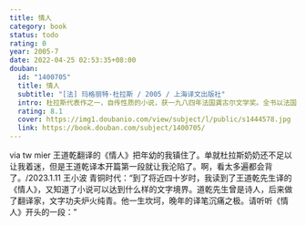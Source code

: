 ```yaml
---
title: 情人
category: book
status: todo
rating: 0
year: 2005-7
date: 2022-04-25 02:53:35+08:00
douban:
  id: "1400705"
  title: 情人
  subtitle: "[法] 玛格丽特·杜拉斯 / 2005 / 上海译文出版社"
  intro: 杜拉斯代表作之一，自传性质的小说，获一九八四年法国龚古尔文学奖。全书以法国殖民者在越南的生活为背景，描写贫穷的法国女孩与富有的中国少爷之间深沉而无望的爱情。
  rating: 8.1
  cover: https://img1.doubanio.com/view/subject/l/public/s1444578.jpg
  link: https://book.douban.com/subject/1400705/
---
```


via tw mier 王道乾翻译的《情人》把年幼的我镇住了。单就杜拉斯奶奶还不足以让我着迷，但是王道乾译本开篇第一段就让我沦陷了。啊，看太多遍都会背了。/2023.1.11 王小波 青铜时代：“到了将近四十岁时，我读到了王道乾先生译的《情人》，又知道了小说可以达到什么样的文字境界。道乾先生曾是诗人，后来做了翻译家，文字功夫炉火纯青。他一生坎坷，晚年的译笔沉痛之极。请听听《情人》开头的一段：”
